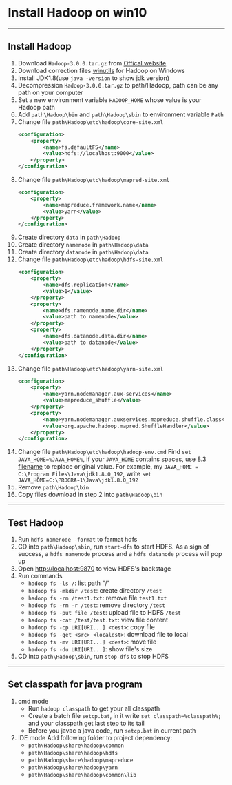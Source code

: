 # Install Hadoop on win10

---

## Install Hadoop
1. Download ```Hadoop-3.0.0.tar.gz``` from [Offical website][1]
2. Download correction files [winutils][2] for Hadoop on Windows
3. Install JDK1.8(use ```java -version``` to show jdk version)
4. Decompression ```Hadoop-3.0.0.tar.gz``` to path/Hadoop, path can be any path on your computer
5. Set a new environment variable ```HADOOP_HOME``` whose value is your Hadoop path
6. Add ```path\Hadoop\bin``` and ```path\Hadoop\sbin``` to environment variable ```Path```
7. Change file ```path\Hadoop\etc\hadoop\core-site.xml```
    ``` xml
    <configuration>
        <property>
            <name>fs.defaultFS</name>
            <value>hdfs://localhost:9000</value>
        </property>
    </configuration>
    ```
8. Change file ```path\Hadoop\etc\hadoop\mapred-site.xml```
    ``` xml
    <configuration>
        <property>
            <name>mapreduce.framework.name</name>
            <value>yarn</value>
        </property>
    </configuration>
    ```
9. Create directory ```data``` in ```path\Hadoop```
10. Create directory ```namenode``` in ```path\Hadoop\data```
11. Create directory ```datanode``` in ```path\Hadoop\data```
12. Change file ```path\Hadoop\etc\hadoop\hdfs-site.xml```
    ``` xml
    <configuration>
        <property>
            <name>dfs.replication</name>
            <value>1</value>
        </property>
        <property>
            <name>dfs.namenode.name.dir</name>
            <value>path to namenode</value>
        </property>
        <property>
            <name>dfs.datanode.data.dir</name>
            <value>path to datanode</value>
        </property>
    </configuration>
    ```
13. Change file ```path\Hadoop\etc\hadoop\yarn-site.xml```
    ``` xml
    <configuration>
        <property>
            <name>yarn.nodemanager.aux-services</name>
            <value>mapreduce_shuffle</value>
        </property>
        <property>
            <name>yarn.nodemanager.auxservices.mapreduce.shuffle.class</name>  
            <value>org.apache.hadoop.mapred.ShuffleHandler</value>
        </property>
    </configuration>
    ```
14. Change file ```path\Hadoop\etc\hadoop\hadoop-env.cmd```
    Find ```set JAVA_HOME=%JAVA_HOME%```, if your ```JAVA_HOME``` contains spaces, use [8.3 filename][3] to replace original value. For example, my ```JAVA_HOME = C:\Program Files\Java\jdk1.8.0_192```, write ```set JAVA_HOME=C:\PROGRA~1\Java\jdk1.8.0_192```
15. Remove ```path\Hadoop\bin```
16. Copy files download in step 2 into ```path\Hadoop\bin```

---

## Test Hadoop
1. Run ```hdfs namenode -format``` to farmat hdfs
2. CD into ```path\Hadoop\sbin```, run ```start-dfs``` to start HDFS. As a sign of success, a ```hdfs namenode``` process and a ```hdfs datanode``` process will pop up
3. Open [http://localhost:9870](http://localhost:9870) to view HDFS's backstage
4. Run commands
   - ```hadoop fs -ls /```: list path "/"
   - ```hadoop fs -mkdir /test```: create directory ```/test```
   - ```hadoop fs -rm /test1.txt```: remove file ```test1.txt```
   - ```hadoop fs -rm -r /test```: remove directory ```/test```
   - ```hadoop fs -put file /test```: upload file to HDFS ```/test```
   - ```hadoop fs -cat /test/test.txt```: view file content
   - ```hadoop fs -cp URI[URI...] <dest>```: copy file
   - ```hadoop fs -get <src> <localdst>```: download file to local
   - ```hadoop fs -mv URI[URI...] <dest>```: move file
   - ```hadoop fs -du URI[URI...]```: show file's size
5. CD into ```path\Hadoop\sbin```, run ```stop-dfs``` to stop HDFS

---

## Set classpath for java program
1. cmd mode
   - Run ```hadoop classpath``` to get your all classpath
   - Create a batch file ```setcp.bat```, in it write ```set classpath=%classpath%;``` and your classpath get last step to its tail
   - Before you javac a java code, run ```setcp.bat``` in current path
2. IDE mode
   Add following folder to project dependency:
   - ```path\Hadoop\share\hadoop\common```
   - ```path\Hadoop\share\hadoop\hdfs```
   - ```path\Hadoop\share\hadoop\mapreduce```
   - ```path\Hadoop\share\hadoop\yarn```
   - ```path\Hadoop\share\hadoop\common\lib```

[1]: http://archive.apache.org/dist/hadoop/core/
[2]: https://github.com/steveloughran/winutils
[3]: https://en.wikipedia.org/wiki/8.3_filename